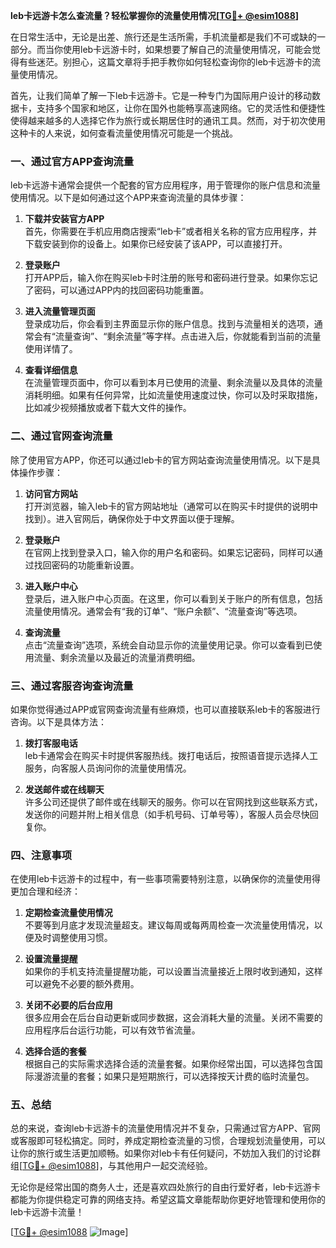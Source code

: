 **leb卡远游卡怎么查流量？轻松掌握你的流量使用情况[[TG💪+ @esim1088](https://t.me/s/esim1088)]**

在日常生活中，无论是出差、旅行还是生活所需，手机流量都是我们不可或缺的一部分。而当你使用leb卡远游卡时，如果想要了解自己的流量使用情况，可能会觉得有些迷茫。别担心，这篇文章将手把手教你如何轻松查询你的leb卡远游卡的流量使用情况。

首先，让我们简单了解一下leb卡远游卡。它是一种专门为国际用户设计的移动数据卡，支持多个国家和地区，让你在国外也能畅享高速网络。它的灵活性和便捷性使得越来越多的人选择它作为旅行或长期居住时的通讯工具。然而，对于初次使用这种卡的人来说，如何查看流量使用情况可能是一个挑战。

### **一、通过官方APP查询流量**

leb卡远游卡通常会提供一个配套的官方应用程序，用于管理你的账户信息和流量使用情况。以下是如何通过这个APP来查询流量的具体步骤：

1. **下载并安装官方APP**  
   首先，你需要在手机应用商店搜索“leb卡”或者相关名称的官方应用程序，并下载安装到你的设备上。如果你已经安装了该APP，可以直接打开。

2. **登录账户**  
   打开APP后，输入你在购买leb卡时注册的账号和密码进行登录。如果你忘记了密码，可以通过APP内的找回密码功能重置。

3. **进入流量管理页面**  
   登录成功后，你会看到主界面显示你的账户信息。找到与流量相关的选项，通常会有“流量查询”、“剩余流量”等字样。点击进入后，你就能看到当前的流量使用详情了。

4. **查看详细信息**  
   在流量管理页面中，你可以看到本月已使用的流量、剩余流量以及具体的流量消耗明细。如果有任何异常，比如流量使用速度过快，你可以及时采取措施，比如减少视频播放或者下载大文件的操作。

### **二、通过官网查询流量**

除了使用官方APP，你还可以通过leb卡的官方网站查询流量使用情况。以下是具体操作步骤：

1. **访问官方网站**  
   打开浏览器，输入leb卡的官方网站地址（通常可以在购买卡时提供的说明中找到）。进入官网后，确保你处于中文界面以便于理解。

2. **登录账户**  
   在官网上找到登录入口，输入你的用户名和密码。如果忘记密码，同样可以通过找回密码的功能重新设置。

3. **进入账户中心**  
   登录后，进入账户中心页面。在这里，你可以看到关于账户的所有信息，包括流量使用情况。通常会有“我的订单”、“账户余额”、“流量查询”等选项。

4. **查询流量**  
   点击“流量查询”选项，系统会自动显示你的流量使用记录。你可以查看到已使用流量、剩余流量以及最近的流量消费明细。

### **三、通过客服咨询查询流量**

如果你觉得通过APP或官网查询流量有些麻烦，也可以直接联系leb卡的客服进行咨询。以下是具体方法：

1. **拨打客服电话**  
   leb卡通常会在购买卡时提供客服热线。拨打电话后，按照语音提示选择人工服务，向客服人员询问你的流量使用情况。

2. **发送邮件或在线聊天**  
   许多公司还提供了邮件或在线聊天的服务。你可以在官网找到这些联系方式，发送你的问题并附上相关信息（如手机号码、订单号等），客服人员会尽快回复你。

### **四、注意事项**

在使用leb卡远游卡的过程中，有一些事项需要特别注意，以确保你的流量使用得更加合理和经济：

1. **定期检查流量使用情况**  
   不要等到月底才发现流量超支。建议每周或每两周检查一次流量使用情况，以便及时调整使用习惯。

2. **设置流量提醒**  
   如果你的手机支持流量提醒功能，可以设置当流量接近上限时收到通知，这样可以避免不必要的额外费用。

3. **关闭不必要的后台应用**  
   很多应用会在后台自动更新或同步数据，这会消耗大量的流量。关闭不需要的应用程序后台运行功能，可以有效节省流量。

4. **选择合适的套餐**  
   根据自己的实际需求选择合适的流量套餐。如果你经常出国，可以选择包含国际漫游流量的套餐；如果只是短期旅行，可以选择按天计费的临时流量包。

### **五、总结**

总的来说，查询leb卡远游卡的流量使用情况并不复杂，只需通过官方APP、官网或客服即可轻松搞定。同时，养成定期检查流量的习惯，合理规划流量使用，可以让你的旅行或生活更加顺畅。如果你对leb卡有任何疑问，不妨加入我们的讨论群组[[TG💪+ @esim1088](https://t.me/s/esim1088)]，与其他用户一起交流经验。

无论你是经常出国的商务人士，还是喜欢四处旅行的自由行爱好者，leb卡远游卡都能为你提供稳定可靠的网络支持。希望这篇文章能帮助你更好地管理和使用你的leb卡远游卡流量！

[[TG💪+ @esim1088](https://t.me/s/esim1088) ![Image](https://i.postimg.cc/4NQfJmqS/Snipaste-2025-05-13-00-14-12.png)]